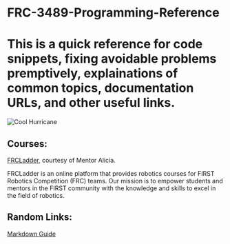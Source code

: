 # FRC-3489-Programming-Reference
# This is a quick reference for code snippets, fixing avoidable problems premptively, explainations of common topics, documentation URLs, and other useful links.

![Cool Hurricane](https://i.insider.com/562aab67dd0895f0378b45b0?width=800&format=jpeg&auto=webp)

## Courses:
[FRCLadder](https://www.frcladder.com/), courtesy of Mentor Alicia.

FRCLadder is an online platform that provides robotics courses for FIRST Robotics Competition (FRC) teams. Our mission is to empower students and mentors in the FIRST community with the knowledge and skills to excel in the field of robotics.

## Random Links:
[Markdown Guide](https://www.markdownguide.org/basic-syntax/)
